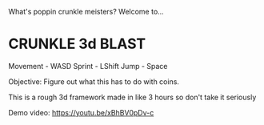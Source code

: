 What's poppin crunkle meisters? Welcome to...
# CRUNKLE 3d BLAST

Movement - WASD
Sprint - LShift
Jump - Space

Objective: Figure out what this has to do with coins.

This is a rough 3d framework made in like 3 hours so don't take it seriously

Demo video: https://youtu.be/xBhBV0pDv-c

